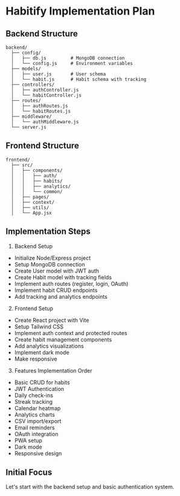 # Habitify Implementation Plan

## Backend Structure
```
backend/
  ├── config/
  │   ├── db.js         # MongoDB connection
  │   └── config.js     # Environment variables
  ├── models/
  │   ├── user.js       # User schema
  │   └── habit.js      # Habit schema with tracking
  ├── controllers/
  │   ├── authController.js
  │   └── habitController.js
  ├── routes/
  │   ├── authRoutes.js
  │   └── habitRoutes.js
  ├── middleware/
  │   └── authMiddleware.js
  └── server.js
```

## Frontend Structure
```
frontend/
  ├── src/
  │   ├── components/
  │   │   ├── auth/
  │   │   ├── habits/
  │   │   ├── analytics/
  │   │   └── common/
  │   ├── pages/
  │   ├── context/
  │   ├── utils/
  │   └── App.jsx
```

## Implementation Steps

1. Backend Setup
- Initialize Node/Express project
- Setup MongoDB connection
- Create User model with JWT auth
- Create Habit model with tracking fields
- Implement auth routes (register, login, OAuth)
- Implement habit CRUD endpoints
- Add tracking and analytics endpoints

2. Frontend Setup
- Create React project with Vite
- Setup Tailwind CSS
- Implement auth context and protected routes
- Create habit management components
- Add analytics visualizations
- Implement dark mode
- Make responsive

3. Features Implementation Order
- Basic CRUD for habits
- JWT Authentication
- Daily check-ins
- Streak tracking
- Calendar heatmap
- Analytics charts
- CSV import/export
- Email reminders
- OAuth integration
- PWA setup
- Dark mode
- Responsive design

## Initial Focus
Let's start with the backend setup and basic authentication system.